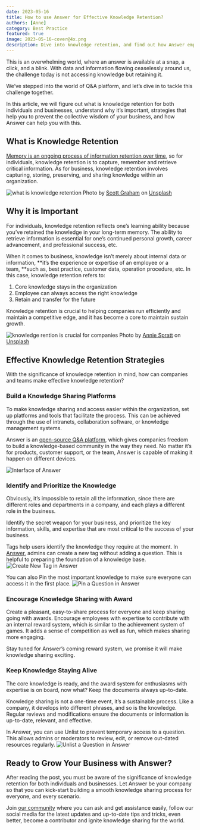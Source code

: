 ```yaml
---
date: 2023-05-16
title: How to use Answer for Effective Knowledge Retention?
authors: [Anne]
category: Best Practice
featured: true
image: 2023-05-16-cover@4x.png
description: Dive into knowledge retention, and find out how Answer empowers your internal knowledge base.
---
```

This is an overwhelming world, where an answer is available at a snap, a click, and a blink. With data and information flowing ceaselessly around us, the challenge today is not accessing knowledge but retaining it. 

We’ve stepped into the world of Q&A platform, and let’s dive in to tackle this challenge together. 

In this article, we will figure out what is knowledge retention for both individuals and businesses, understand why it’s important, strategies that help you to prevent the collective wisdom of your business, and how Answer can help you with this.

## What is Knowledge Retention

 [Memory is an ongoing process of information retention over time](https://bokcenter.harvard.edu/how-memory-works), so for individuals, knowledge retention is to capture, remember and retrieve critical information. As for business, knowledge retention involves capturing, storing, preserving, and sharing knowledge within an organization. 

![what is knowledge retention](knowledgeretention1.jpg)
Photo by [Scott Graham](https://unsplash.com/@homajob?utm_source=unsplash&utm_medium=referral&utm_content=creditCopyText) on [Unsplash](https://unsplash.com/photos/5fNmWej4tAA?utm_source=unsplash&utm_medium=referral&utm_content=creditCopyText)

## Why it is Important 

For individuals, knowledge retention reflects one’s learning ability because you’ve retained the knowledge in your long-term memory. The ability to retrieve information is essential for one’s continued personal growth, career advancement, and professional success, etc. 

When it comes to business, knowledge isn’t merely about internal data or information, **it’s the experience or expertise of an employee or a team, **such as, best practice, customer data, operation procedure, etc. In this case, knowledge retention refers to:
1. Core knowledge stays in the organization
2. Employee can always access the right knowledge 
3. Retain and transfer for the future

Knowledge retention is crucial to helping companies run efficiently and maintain a competitive edge, and it has become a core to maintain sustain growth.

![knowledge rention is crucial for companies](knowledgeretention2.jpg)
Photo by [Annie Spratt](https://unsplash.com/@anniespratt?utm_source=unsplash&utm_medium=referral&utm_content=creditCopyText) on [Unsplash](https://unsplash.com/photos/QckxruozjRg?utm_source=unsplash&utm_medium=referral&utm_content=creditCopyText)

## Effective Knowledge Retention Strategies

With the significance of knowledge retention in mind, how can companies and teams make effective knowledge retention? 

### Build a Knowledge Sharing Platforms

To make knowledge sharing and access easier within the organization, set up platforms and tools that facilitate the process. This can be achieved through the use of intranets, collaboration software, or knowledge management systems. 

Answer is an [open-source Q&A platform](https://github.com/apache/incubator-answer), which gives companies freedom to build a knowledge-based community in the way they need. No matter it’s for products, customer support, or the team, Answer is capable of making it happen on different devices.

![Interface of Answer](knowledgeretention3.png)

### Identify and Prioritize the Knowledge 

Obviously, it’s impossible to retain all the information, since there are different roles and departments in a company, and each plays a different role in the business. 

Identify the secret weapon for your business, and prioritize the key information, skills, and expertise that are most critical to the success of your business. 

Tags help users identify the knowledge they require at the moment. In [Answer](https://meta.answer.dev/questions/D1V8/how-to-create-some-tags-without-add-question), admins can create a new tag without adding a question. This is helpful to preparing the foundation of a knowledge base.
![Create New Tag in Answer](knowledgeretention4.png)

You can also Pin the most important knowledge to make sure everyone can access it in the first place.
![Pin a Question in Answer](knowledgeretention5.gif)

### Encourage Knowledge Sharing with Award
Create a pleasant, easy-to-share process for everyone and keep sharing going with awards. Encourage employees with expertise to contribute with an internal reward system, which is similar to the achievement system of games. It adds a sense of competition as well as fun, which makes sharing more engaging.   

Stay tuned for Answer’s coming reward system, we promise it will make knowledge sharing exciting.

### Keep Knowledge Staying Alive
The core knowledge is ready, and the award system for enthusiasms with expertise is on board, now what? Keep the documents always up-to-date.

Knowledge sharing is not a one-time event, it’s a sustainable process. Like a company, it develops into different phrases, and so is the knowledge. Regular reviews and modifications ensure the documents or information is up-to-date, relevant, and effective.  

In Answer, you can use Unlist to prevent temporary access to a question. This allows admins or moderators to review, edit, or remove out-dated resources regularly. 
![Unlist a Question in Answer](knowledgeretention6.gif)

## Ready to Grow Your Business with Answer?
After reading the post, you must be aware of the significance of knowledge retention for both individuals and businesses. Let Answer be your company so that you can kick-start building a smooth knowledge sharing process for everyone, and every scenario. 

Join [our community](https://meta.answer.dev/) where you can ask and get assistance easily, follow our social media for the latest updates and up-to-date tips and tricks, even better, become a contributor and ignite knowledge sharing for the world. 
